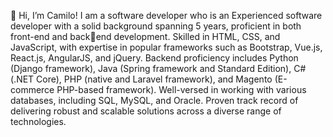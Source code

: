 👋 Hi, I’m Camilo! I am a software developer who is an Experienced software developer with 
a solid background spanning 5 years, 
proficient in both front-end and backend development. Skilled in HTML, 
CSS, and JavaScript, with expertise in 
popular frameworks such as Bootstrap, 
Vue.js, React.js, AngularJS, and 
jQuery. Backend proficiency includes 
Python (Django framework), Java 
(Spring framework and Standard 
Edition), C# (.NET Core), PHP (native 
and Laravel framework), and 
Magento (E-commerce PHP-based 
framework). Well-versed in working 
with various databases, including SQL, 
MySQL, and Oracle. Proven track 
record of delivering robust and 
scalable solutions across a diverse 
range of technologies.


<!---
camilofloresgojr/camilofloresgojr is a ✨ special ✨ repository because its `README.md` (this file) appears on your GitHub profile.
You can click the Preview link to take a look at your changes.
--->
